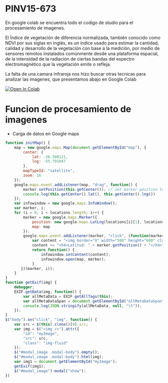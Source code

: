 # PINV15-673

En google colab se encuentra todo el codigo de studio para el procesamiento de imagenes.

El Índice de vegetación de diferencia normalizada, también conocido como NDVI por sus siglas en inglés, es un índice usado para estimar la cantidad, calidad y desarrollo de la vegetación con base a la medición, por medio de sensores remotos instalados comúnmente desde una plataforma espacial, de la intensidad de la radiación de ciertas bandas del espectro electromagnético que la vegetación emite o refleja.

La falta de una camara infraroja nos hizo buscar otras tecnicas para analizar las imagenes, que presentamos abajo en Google Colab

[![Open In Colab](https://colab.research.google.com/assets/colab-badge.svg)](https://colab.research.google.com/gist/edmenciab733/ba995dba7b1a940fe25342acea10309c/pinv.ipynb)


#   Funcion de procesamiento de imagenes

- Carga de datos en Google maps
```javascript
function initMap() {    
    map = new google.maps.Map(document.getElementById("map"), {
        center: {
            lat: -26.500121,
            lng: -55.791047
        },
        mapTypeId: "satellite",
        zoom: 16
    });
    google.maps.event.addListener(map, "drag", function() {
        marker.setPosition(this.getCenter()); // set marker position to map center
        console.log(this.getCenter().lat(), this.getCenter().lng())
    });
    var infowindow = new google.maps.InfoWindow();
    var marker, i;
    for (i = 0; i < locations.length; i++) {
        marker = new google.maps.Marker({
            position: new google.maps.LatLng(locations[i][1], locations[i][2]),
            map: map
        });
        google.maps.event.addListener(marker, "click", (function(marker, i) {
            var content = "<img border="0" width="500" height="600" class="img-fluid" align="Left" src="http://senuelo.net/pinv/DSC04148.JPG"> "
            content += "<h4>Latitud: " + marker.getPosition() + "</h4>"
            return function() {
                infowindow.setContent(content);
                infowindow.open(map, marker);
            }
       })(marker, i));
    }
}
function getExif(img) {
    debugger;
    EXIF.getData(img, function() {
        var allMetaData = EXIF.getAllTags(this);
        var allMetaDataSpan = document.getElementById("allMetaDataSpan");
        console.log(JSON.stringify(allMetaData, null, "\t"));
    });
}
$("body").on("click", "img", function() {
    var src = $(this).clone()[0].src;
    var img = $("<img />").attr({
        "id": "myImage",
        "src": src,
        "class": "img-fluid"
    });
    $("#modal_image .modal-body").empty();
    $("#modal_image .modal-body").html(img);
    var img1 = document.getElementById("myImage");
    getExif(img1);
    $("#modal_image").modal("show");
})
```
